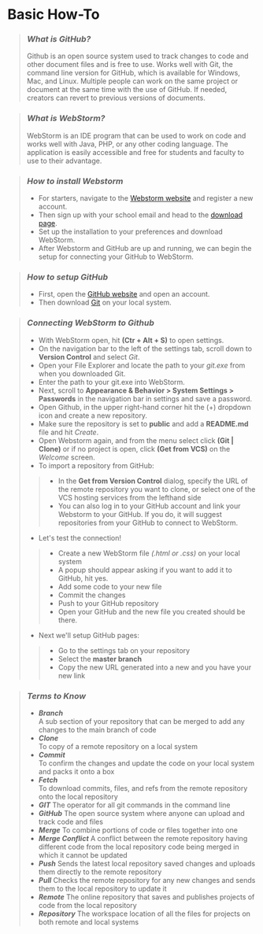 # Basic How-To

> ### _What is GitHub?_ 
>
> Github is an open source system used to track changes to code and other document files and is free to use.
> Works well with Git, the command line version for GitHub, which is available for Windows, Mac, and Linux. 
> Multiple people can work on the same project or document at the same time with the use of GitHub.
> If needed, creators can revert to previous versions of documents. 

> ### _What is WebStorm?_
>
> WebStorm is an IDE program that can be used to work on code and works well with Java, PHP, or any other coding language.
> The application is easily accessible and free for students and faculty to use to their advantage. 

> ### _How to install Webstorm_
>
> - For starters, navigate to the [Webstorm website](https://www.jetbrains.com/student/ "Webstorm webpage") and register a new account.
> - Then sign up with your school email and head to the [download page](https://git-scm.com/downloads "The download page for WebStorm").
> - Set up the installation to your preferences and download WebStorm. 
> - After Webstorm and GitHub are up and running, we can begin the setup for connecting your GitHub to WebStorm.

> ### _How to setup GitHub_
> 
> - First, open the [GitHub website](https://github.com/join) and open an account.
> - Then download [Git](https://git-scm.com/downloads) on your local system.  

> ### _Connecting WebStorm to Github_
> 
> - With WebStorm open, hit **(Ctr + Alt + S)** to open settings. 
> - On the navigation bar to the left of the settings tab, scroll down to **Version Control** and select _Git_.
> - Open your File Explorer and locate the path to your _git.exe_ from when you downloaded Git.
> - Enter the path to your git.exe into WebStorm.
> - Next, scroll to **Appearance & Behavior > System Settings > Passwords** in the navigation bar in settings and save a password.
> - Open Github, in the upper right-hand corner hit the (+) dropdown icon and create a new repository.
> - Make sure the repository is set to **public** and add a **README.md** file and hit _Create_.
> - Open Webstorm again, and from the menu select click **(Git | Clone)** or if no project is open, click **(Get from VCS)** on the _Welcome_ screen.
> - To import a repository from GitHub:
>>   - In the **Get from Version Control** dialog, specify the URL of the remote repository you want to clone, or select one of the VCS hosting services from the lefthand side
>>   - You can also log in to your GitHub account and link your Webstorm to your GitHub. If you do, it will suggest repositories from your GitHub to connect to WebStorm.
> - Let's test the connection!
>>   - Create a new WebStorm file _(.html or .css)_ on your local system
>>   - A popup should appear asking if you want to add it to GitHub, hit yes.
>>   - Add some code to your new file
>>   - Commit the changes
>>   - Push to your GitHub repository
>>   - Open your GitHub and the new file you created should be there.
> - Next we'll setup GitHub pages:
>>   - Go to the settings tab on your repository
>>   - Select the **master branch**
>>   - Copy the new URL generated into a new and you have your new link

> ### _Terms to Know_
> - ***Branch*** \
>     A sub section of your repository that can be merged to add any changes to the main branch of code
> - ***Clone*** \
>     To copy of a remote repository on a local system
> - ***Commit*** \
>     To confirm the changes and update the code on your local system and packs it onto a box
> - ***Fetch*** \
>     To download commits, files, and refs from the remote repository onto the local repository
> - ***GIT***
>     The operator for all git commands in the command line
> - ***GitHub***
>     The open source system where anyone can upload and track code and files
> - ***Merge***
>      To combine portions of code or files together into one
> - ***Merge Conflict***
>      A conflict between the remote repository having different code from the local repository code being merged in which it cannot be updated
> - ***Push***
>      Sends the latest local repository saved changes and uploads them directly to the remote repository
> - ***Pull***
>      Checks the remote repository for any new changes and sends them to the local repository to update it
> - ***Remote***
>      The online repository that saves and publishes projects of code from the local repository 
> - ***Repository***
>      The workspace location of all the files for projects on both remote and local systems
